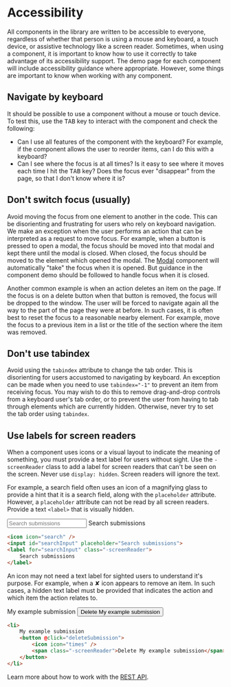 # Accessibility

All components in the library are written to be accessible to everyone, regardless of whether that person is using a mouse and keyboard, a touch device, or assistive technology like a screen reader. Sometimes, when using a component, it is important to know how to use it correctly to take advantage of its accessibility support. The demo page for each component will include accessibility guidance where appropriate. However, some things are important to know when working with any component.

## Navigate by keyboard

It should be possible to use a component without a mouse or touch device. To test this, use the <kbd>TAB</kbd> key to interact with the component and check the following:

- Can I use all features of the component with the keyboard? For example, if the component allows the user to reorder items, can I do this with a keyboard?
- Can I see where the focus is at all times? Is it easy to see where it moves each time I hit the <kbd>TAB</kbd> key? Does the focus ever "disappear" from the page, so that I don't know where it is?

## Don't switch focus (usually)

Avoid moving the focus from one element to another in the code. This can be disorienting and frustrating for users who rely on keyboard navigation. We make an exception when the user performs an action that can be interpreted as a request to move focus. For example, when a button is pressed to open a modal, the focus should be moved into that modal and kept there until the modal is closed. When closed, the focus should be moved to the element which opened the modal. The [Modal](#/component/Modal) component will automatically "take" the focus when it is opened. But guidance in the component demo should be followed to handle focus when it is closed.

Another common example is when an action deletes an item on the page. If the focus is on a delete button when that button is removed, the focus will be dropped to the window. The user will be forced to navigate again all the way to the part of the page they were at before. In such cases, it is often best to reset the focus to a reasonable nearby element. For example, move the focus to a previous item in a list or the title of the section where the item was removed.

## Don't use tabindex

Avoid using the `tabindex` attribute to change the tab order. This is disorienting for users accustomed to navigating by keyboard. An exception can be made when you need to use `tabindex="-1"` to prevent an item from receiving focus. You may wish to do this to remove drag-and-drop controls from a keyboard user's tab order, or to prevent the user from having to tab through elements which are currently hidden. Otherwise, never try to set the tab order using `tabindex`.

## Use labels for screen readers

When a component uses icons or a visual layout to indicate the meaning of something, you must provide a text label for users without sight. Use the `-screenReader` class to add a label for screen readers that can't be seen on the screen. Never use `display: hidden`. Screen readers will ignore the text.

For example, a search field often uses an icon of a magnifying glass to provide a hint that it is a search field, along with the `placeholder` attribute. However, a `placeholder` attribute can not be read by all screen readers. Provide a text `<label>` that is visually hidden.

<div class="inlinePreview inlinePreview--accessibleSearch">
	<span class="fa fa-search" aria-hidden="true"></span>
	<input id="searchInput" placeholder="Search submissions">
	<label for="searchInput" class="-screenReader">
		Search submissions
	</label>
</div>

```html
<icon icon="search" />
<input id="searchInput" placeholder="Search submissions">
<label for="searchInput" class="-screenReader">
	Search submissions
</label>
```

An icon may not need a text label for sighted users to understand it's purpose. For example, when a ✘ icon appears to remove an item. In such cases, a hidden text label must be provided that indicates the action and which item the action relates to.

<div class="inlinePreview inlinePreview--accessibleButton">
	<div>
		My example submission
		<button>
			<span class="fa fa-times" aria-hidden="true"></span>
			<span class="-screenReader">Delete My example submission</span>
		</button>
	</div>
</div>

```html
<li>
	My example submission
	<button @click="deleteSubmission">
		<icon icon="times" />
		<span class="-screenReader">Delete My example submission</span>
	</button>
</li>
```

Learn more about how to work with the [REST API](#/pages/api).